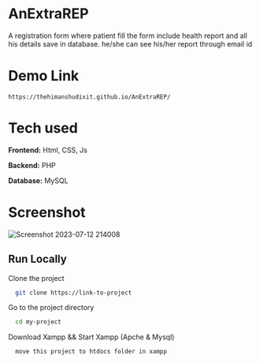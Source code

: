 # AnExtraREP
A registration form where patient fill the form include health report and all his details save in database. he/she can see his/her report through email id


# Demo Link
```
https://thehimanshudixit.github.io/AnExtraREP/
```

# Tech used 

**Frontend:** Html, CSS, Js

**Backend:** PHP

**Database:** MySQL


# Screenshot

![Screenshot 2023-07-12 214008](https://github.com/TheHimanshuDixit/AnExtraREP/assets/107857348/745ec674-f720-4519-b876-c8f1b8d1a486)


## Run Locally

Clone the project

```bash
  git clone https://link-to-project
```

Go to the project directory

```bash
  cd my-project
```

Download Xampp && Start Xampp (Apche & Mysql)

```
  move this project to htdocs folder in xampp
```


